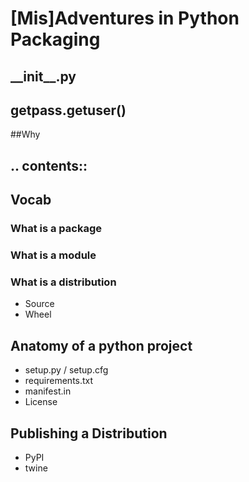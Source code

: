 # [Mis]Adventures in Python Packaging



## \_\_init\_\_.py



## getpass.getuser()



##Why

## .\. contents::



## Vocab
### What is a package
### What is a module
### What is a distribution
 - Source
 - Wheel


## Anatomy of a python project

 - setup.py / setup.cfg
 - requirements.txt
 - manifest.in
 - License



## Publishing a Distribution
 - PyPI
 - twine

<!--stackedit_data:
eyJoaXN0b3J5IjpbLTQ4NjcxNzkyMiwtMzA1MTA0MTc1XX0=
-->